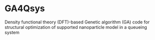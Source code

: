 # GA4Qsys
Density functional theory (DFT)-based Genetic algorithm (GA) code for structural optimization of supported nanoparticle model in a queueing system
